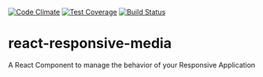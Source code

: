 [![Code Climate](https://codeclimate.com/github/capturator/react-responsive-media/badges/gpa.svg)](https://codeclimate.com/github/capturator/react-responsive-media)
[![Test Coverage](https://codeclimate.com/github/capturator/react-responsive-media/badges/coverage.svg)](https://codeclimate.com/github/capturator/react-responsive-media)
[![Build Status](https://travis-ci.org/capturator/react-responsive-media.svg)](https://travis-ci.org/capturator/react-responsive-media)

# react-responsive-media

A React Component to manage the behavior of your Responsive Application
